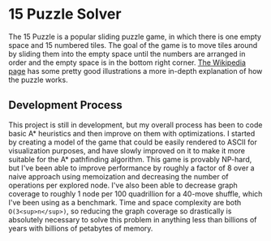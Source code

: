 # 15 Puzzle Solver

The 15 Puzzle is a popular sliding puzzle game, in which there is one empty space and 15 numbered tiles. The goal of the game is to move tiles around by sliding them into the empty space until the numbers are arranged in order and the empty space is in the bottom right corner. [The Wikipedia page](https://en.wikipedia.org/wiki/15_puzzle) has some pretty good illustrations a more in-depth explanation of how the puzzle works.

## Development Process
This project is still in development, but my overall process has been to code basic A* heuristics and then improve on them with optimizations. I started by creating a model of the game that could be easily rendered to ASCII for visualization purposes, and have slowly improved on it to make it more suitable for the A* pathfinding algorithm. This game is provably NP-hard, but I've been able to improve performance by roughly a factor of 8 over a naive approach using memoization and decreasing the number of operations per explored node. I've also been able to decrease graph coverage to roughly 1 node per 100 quadrillion for a 40-move shuffle, which I've been using as a benchmark. Time and space complexity are both `O(3<sup>n</sup>)`, so reducing the graph coverage so drastically is absolutely necessary to solve this problem in anything less than billions of years with billions of petabytes of memory.
